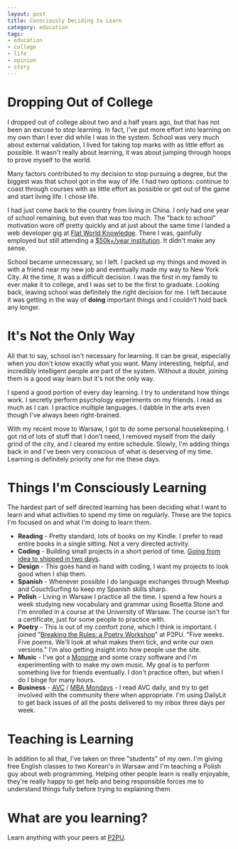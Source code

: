 ```yaml
---
layout: post
title: Consciously Deciding to Learn
category: education
tags:
- education
- college
- life
- opinion
- story
---
```

# Dropping Out of College

I dropped out of college about two and a half years ago, but that has not been an excuse to stop learning. In fact, I've put more effort into learning on my own than I ever did while I was in the system. School was very much about external validation, I lived for taking top marks with as little effort as possible. It wasn't really about learning, it was about jumping through hoops to prove myself to the world.

Many factors contributed to my decision to stop pursuing a degree, but the biggest was that school got in the way of life. I had two options: continue to coast through courses with as little effort as possible or get out of the game and start living life. I chose life.

I had just come back to the country from living in China. I only had one year of school remaining, but even that was too much. The "back to school" motivation wore off pretty quickly and at just about the same time I landed a web developer gig at [Flat World Knowledge](http://flatworldknowledge.com). There I was, gainfully employed but still attending a [$50k+/year institution](http://rpi.edu). It didn't make any sense.

School became unnecessary, so I left. I packed up my things and moved in with a friend near my new job and eventually made my way to New York City. At the time, it was a difficult decision. I was the first in my family to ever make it to college, and I was set to be the first to graduate. Looking back, leaving school was definitely the right decision for me. I left because it was getting in the way of __doing__ important things and I couldn't hold back any longer.

# It's Not the Only Way

All that to say, school isn't necessary for learning. It can be great, especially when you don't know exactly what you want. Many interesting, helpful, and incredibly intelligent people are part of the system. Without a doubt, joining them is a good way learn but it's not the only way.

I spend a good portion of every day learning. I try to understand how things work. I secretly perform psychology experiments on my friends. I read as much as I can. I practice multiple languages. I dabble in the arts even though I've always been right-brained.

With my recent move to Warsaw, I got to do some personal housekeeping. I got rid of lots of stuff that I don't need, I removed myself from the daily grind of the city, and I cleared my entire schedule. Slowly, I'm adding things back in and I've been very conscious of what is deserving of my time. Learning is definitely priority one for me these days.

# Things I'm Consciously Learning

The hardest part of self directed learning has been deciding what I want to learn and what activities to spend my time on regularly. These are the topics I'm focused on and what I'm doing to learn them.

* __Reading__ - Pretty standard, lots of books on my Kindle. I prefer to read entire books in a single sitting. Not a very directed activity.
* __Coding__ - Building small projects in a short period of time. [Going from idea to shipped in two days](http://48hourapps.com).
* __Design__ - This goes hand in hand with coding, I want my projects to look good when I ship them.
* __Spanish__ - Whenever possible I do language exchanges through Meetup and CouchSurfing to keep my Spanish skills sharp.
* __Polish__ - Living in Warsaw I practice all the time. I spend a few hours a week studying new vocabulary and grammar using Rosetta Stone and I'm enrolled in a course at the University of Warsaw. The course isn't for a certificate, just for some people to practice with.
* __Poetry__ - This is out of my comfort zone, which I think is important. I joined "[Breaking the Rules: a Poetry Workshop](http://p2pu.org/en/groups/breaking-the-rules-a-poetry-workshop/)" at P2PU. "Five weeks. Five poems. We'll look at what makes them tick, and write our own versions." I'm also getting insight into how people use the site.
* __Music__ - I've got a [Monome](http://monome.org) and some crazy software and I'm experimenting with to make my own music. My goal is to perform something live for friends eventually. I don't practice often, but when I do I binge for many hours.
* __Business__ - [AVC](http://avc.com) / [MBA Mondays](http://www.avc.com/a_vc/mba-mondays/) - I read AVC daily, and try to get involved with the community there when appropriate. I'm using DailyLit to get back issues of all the posts delivered to my inbox three days per week.

# Teaching is Learning

In addition to all that, I've taken on three "students" of my own. I'm giving free English classes to two Korean's in Warsaw and I'm teaching a Polish guy about web programming. Helping other people learn is really enjoyable, they're really happy to get help and being responsible forces me to understand things fully before trying to explaining them.

# What are you learning?

Learn anything with your peers at [P2PU](http://p2pu.org).